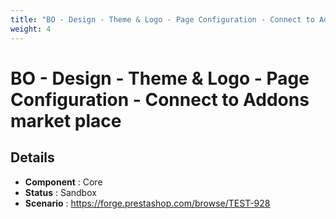 ```yaml
---
title: "BO - Design - Theme & Logo - Page Configuration - Connect to Addons market place"
weight: 4
---
```


# BO - Design - Theme & Logo - Page Configuration - Connect to Addons market place
## Details
* **Component** : Core
* **Status** : Sandbox
* **Scenario** : https://forge.prestashop.com/browse/TEST-928

